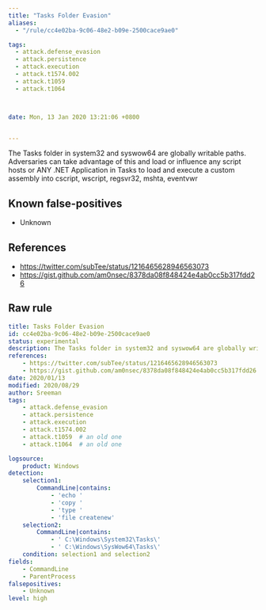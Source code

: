 ```yaml
---
title: "Tasks Folder Evasion"
aliases:
  - "/rule/cc4e02ba-9c06-48e2-b09e-2500cace9ae0"

tags:
  - attack.defense_evasion
  - attack.persistence
  - attack.execution
  - attack.t1574.002
  - attack.t1059
  - attack.t1064



date: Mon, 13 Jan 2020 13:21:06 +0800


---
```


The Tasks folder in system32 and syswow64 are globally writable paths. Adversaries can take advantage of this and load or influence any script hosts or ANY .NET Application in Tasks to load and execute a custom assembly into cscript, wscript, regsvr32, mshta, eventvwr

<!--more-->


## Known false-positives

* Unknown



## References

* https://twitter.com/subTee/status/1216465628946563073
* https://gist.github.com/am0nsec/8378da08f848424e4ab0cc5b317fdd26


## Raw rule
```yaml
title: Tasks Folder Evasion
id: cc4e02ba-9c06-48e2-b09e-2500cace9ae0
status: experimental
description: The Tasks folder in system32 and syswow64 are globally writable paths. Adversaries can take advantage of this and load or influence any script hosts or ANY .NET Application in Tasks to load and execute a custom assembly into cscript, wscript, regsvr32, mshta, eventvwr
references:
    - https://twitter.com/subTee/status/1216465628946563073
    - https://gist.github.com/am0nsec/8378da08f848424e4ab0cc5b317fdd26
date: 2020/01/13
modified: 2020/08/29
author: Sreeman
tags:
    - attack.defense_evasion
    - attack.persistence
    - attack.execution
    - attack.t1574.002
    - attack.t1059  # an old one
    - attack.t1064  # an old one

logsource:
    product: Windows
detection:
    selection1:
        CommandLine|contains:
            - 'echo '
            - 'copy '
            - 'type '
            - 'file createnew'
    selection2:
        CommandLine|contains:
            - ' C:\Windows\System32\Tasks\'
            - ' C:\Windows\SysWow64\Tasks\'
    condition: selection1 and selection2
fields:
    - CommandLine
    - ParentProcess
falsepositives:
    - Unknown
level: high

```
